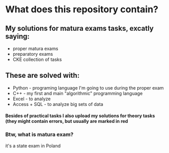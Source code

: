 # What does this repository contain?
## My solutions for matura exams tasks, excatly saying:
* proper matura exams
* preparatory exams
* CKE collection of tasks

## These are solved with:
- Python - programing language I'm going to use during the proper exam
- C++ - my first and main "algorithmic" programming language
- Excel - to analyze 
- Access + SQL - to analyze big sets of data

#### Besides of practical tasks I also upload my solutions for theory tasks (they might contain errors, but usually are marked in red

### Btw, what is matura exam?
it's a state exam in Poland
